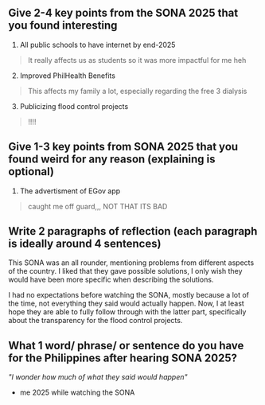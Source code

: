 ## Give 2-4 key points from the SONA 2025 that you found interesting

1. All public schools to have internet by end-2025
> It really affects us as students so it was more impactful for me heh
2. Improved PhilHealth Benefits
> This affects my family a lot, especially regarding the free 3 dialysis
3. Publicizing flood control projects
> !!!!

## Give 1-3 key points from SONA 2025 that you found weird for any reason (explaining is optional)
1. The advertisment of EGov app 
> caught me off guard,,, NOT THAT ITS BAD

## Write 2 paragraphs of reflection (each paragraph is ideally around 4 sentences)

This SONA was an all rounder, mentioning problems from different aspects of the country. I liked that they gave possible solutions, I only wish they would have been more specific when describing the solutions. 

I had no expectations before watching the SONA, mostly because a lot of the time, not everything they said would actually happen. Now, I at least hope they are able to fully follow through with the latter part, specifically about the transparency for the flood control projects.
## What 1 word/ phrase/ or sentence do you have for the Philippines after hearing SONA 2025?
*"I wonder how much of what they said would happen"*
- me 2025 while watching the SONA 
